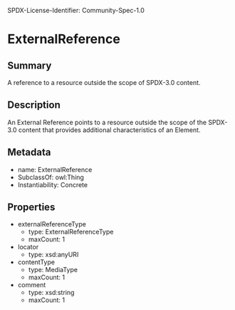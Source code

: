 SPDX-License-Identifier: Community-Spec-1.0

# ExternalReference

## Summary

A reference to a resource outside the scope of SPDX-3.0 content.

## Description

An External Reference points to a resource outside the scope of the SPDX-3.0 content
that provides additional characteristics of an Element.

## Metadata

- name: ExternalReference
- SubclassOf: owl:Thing
- Instantiability: Concrete

## Properties

- externalReferenceType
  - type: ExternalReferenceType
  - maxCount: 1
- locator
  - type: xsd:anyURI
- contentType
  - type: MediaType
  - maxCount: 1
- comment
  - type: xsd:string
  - maxCount: 1

